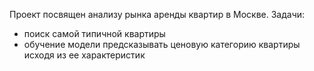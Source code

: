 Проект посвящен анализу рынка аренды квартир в Москве. Задачи: 
- поиск самой типичной квартиры
- обучение модели предсказывать ценовую категорию квартиры исходя из ее характеристик
